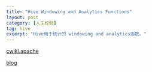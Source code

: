 ```yaml
---
title: "Hive Windowing and Analytics Functions"
layout: post
category: [人生经验]
tag: hive
excerpt: "Hive用于统计的 windowing and analytics函数。"
---
```


[cwiki.apache](https://cwiki.apache.org/confluence/display/Hive/LanguageManual+WindowingAndAnalytics)

[blog](http://lxw1234.com/archives/tag/hive-window-functions)
